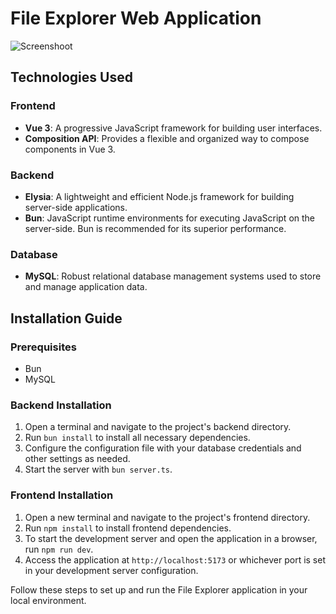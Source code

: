 
# File Explorer Web Application

![Screenshoot](/public/ss.png "Home")

## Technologies Used

### Frontend
- **Vue 3**: A progressive JavaScript framework for building user interfaces.
- **Composition API**: Provides a flexible and organized way to compose components in Vue 3.

### Backend
- **Elysia**: A lightweight and efficient Node.js framework for building server-side applications.
- **Bun**: JavaScript runtime environments for executing JavaScript on the server-side. Bun is recommended for its superior performance.

### Database
- **MySQL**: Robust relational database management systems used to store and manage application data.

## Installation Guide

### Prerequisites

- Bun
- MySQL

### Backend Installation
1. Open a terminal and navigate to the project's backend directory.
2. Run `bun install` to install all necessary dependencies.
3. Configure the configuration file with your database credentials and other settings as needed.
4. Start the server with `bun server.ts`.

### Frontend Installation
1. Open a new terminal and navigate to the project's frontend directory.
2. Run `npm install` to install frontend dependencies.
3. To start the development server and open the application in a browser, run `npm run dev`.
4. Access the application at `http://localhost:5173` or whichever port is set in your development server configuration.

Follow these steps to set up and run the File Explorer application in your local environment.

